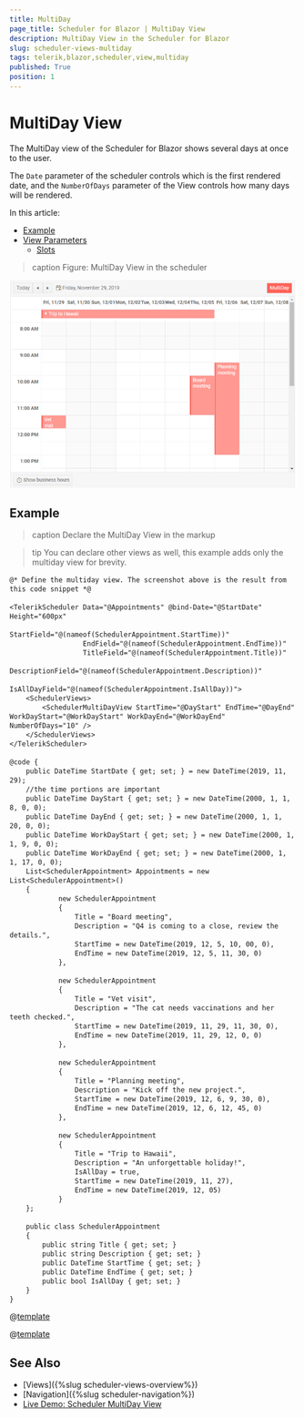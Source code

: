 ```yaml
---
title: MultiDay
page_title: Scheduler for Blazor | MultiDay View
description: MultiDay View in the Scheduler for Blazor
slug: scheduler-views-multiday
tags: telerik,blazor,scheduler,view,multiday
published: True
position: 1
---
```


# MultiDay View

The MultiDay view of the Scheduler for Blazor shows several days at once to the user.

The `Date` parameter of the scheduler controls which is the first rendered date, and the `NumberOfDays` parameter of the View controls how many days will be rendered.

In this article:

* [Example](#example)
* [View Parameters](#view-parameters)
	* [Slots](#slots)

>caption Figure: MultiDay View in the scheduler

![](images/multiday-view-sample.png)

## Example

>caption Declare the MultiDay View in the markup

>tip You can declare other views as well, this example adds only the multiday view for brevity.


````CSHTML
@* Define the multiday view. The screenshot above is the result from this code snippet *@

<TelerikScheduler Data="@Appointments" @bind-Date="@StartDate" Height="600px"
                  StartField="@(nameof(SchedulerAppointment.StartTime))"
                  EndField="@(nameof(SchedulerAppointment.EndTime))"
                  TitleField="@(nameof(SchedulerAppointment.Title))"
                  DescriptionField="@(nameof(SchedulerAppointment.Description))"
                  IsAllDayField="@(nameof(SchedulerAppointment.IsAllDay))">
    <SchedulerViews>
        <SchedulerMultiDayView StartTime="@DayStart" EndTime="@DayEnd" WorkDayStart="@WorkDayStart" WorkDayEnd="@WorkDayEnd" NumberOfDays="10" />
    </SchedulerViews>
</TelerikScheduler>

@code {
    public DateTime StartDate { get; set; } = new DateTime(2019, 11, 29);
    //the time portions are important
    public DateTime DayStart { get; set; } = new DateTime(2000, 1, 1, 8, 0, 0);
    public DateTime DayEnd { get; set; } = new DateTime(2000, 1, 1, 20, 0, 0);
    public DateTime WorkDayStart { get; set; } = new DateTime(2000, 1, 1, 9, 0, 0);
    public DateTime WorkDayEnd { get; set; } = new DateTime(2000, 1, 1, 17, 0, 0);
    List<SchedulerAppointment> Appointments = new List<SchedulerAppointment>()
    {
            new SchedulerAppointment
            {
                Title = "Board meeting",
                Description = "Q4 is coming to a close, review the details.",
                StartTime = new DateTime(2019, 12, 5, 10, 00, 0),
                EndTime = new DateTime(2019, 12, 5, 11, 30, 0)
            },

            new SchedulerAppointment
            {
                Title = "Vet visit",
                Description = "The cat needs vaccinations and her teeth checked.",
                StartTime = new DateTime(2019, 11, 29, 11, 30, 0),
                EndTime = new DateTime(2019, 11, 29, 12, 0, 0)
            },

            new SchedulerAppointment
            {
                Title = "Planning meeting",
                Description = "Kick off the new project.",
                StartTime = new DateTime(2019, 12, 6, 9, 30, 0),
                EndTime = new DateTime(2019, 12, 6, 12, 45, 0)
            },

            new SchedulerAppointment
            {
                Title = "Trip to Hawaii",
                Description = "An unforgettable holiday!",
                IsAllDay = true,
                StartTime = new DateTime(2019, 11, 27),
                EndTime = new DateTime(2019, 12, 05)
            }
    };

    public class SchedulerAppointment
    {
        public string Title { get; set; }
        public string Description { get; set; }
        public DateTime StartTime { get; set; }
        public DateTime EndTime { get; set; }
        public bool IsAllDay { get; set; }
    }
}
````


@[template](/_contentTemplates/scheduler/views.md#day-views-common-properties)

@[template](/_contentTemplates/scheduler/views.md#day-slots-explanation)


## See Also

  * [Views]({%slug scheduler-views-overview%})
  * [Navigation]({%slug scheduler-navigation%})
  * [Live Demo: Scheduler MultiDay View](https://demos.telerik.com/blazor-ui/scheduler/multiday-view)
  
